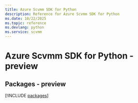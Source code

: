 ```yaml
---
title: Azure Scvmm SDK for Python
description: Reference for Azure Scvmm SDK for Python
ms.date: 10/22/2025
ms.topic: reference
ms.devlang: python
ms.service: scvmm
---
```

# Azure Scvmm SDK for Python - preview
## Packages - preview
[!INCLUDE [packages](scvmm-index.md)]